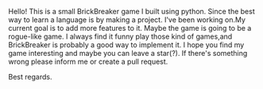 Hello! This is a small BrickBreaker game I built using python. Since the best way to learn a language is by making a project. I've been working on.My current goal is to add more features to it.
Maybe the game is going to be a rogue-like game. I always find it funny play those kind of games,and BrickBreaker is probably a good way to implement it.
I hope you find my game interesting and maybe you can leave a star(?). If there's something wrong please inform me or create a pull request.

Best regards.
